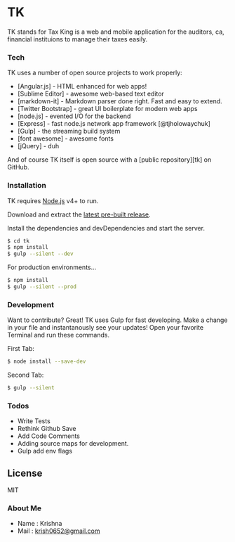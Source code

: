 # TK

TK stands for Tax King is a web and mobile application for the auditors, ca, financial instituions to manage their taxes easily.

### Tech

TK uses a number of open source projects to work properly:

* [Angular.js] - HTML enhanced for web apps!
* [Sublime Editor] - awesome web-based text editor
* [markdown-it] - Markdown parser done right. Fast and easy to extend.
* [Twitter Bootstrap] - great UI boilerplate for modern web apps
* [node.js] - evented I/O for the backend
* [Express] - fast node.js network app framework [@tjholowaychuk]
* [Gulp] - the streaming build system
* [font awesome] - awesome fonts
* [jQuery] - duh

And of course TK itself is open source with a [public repository][tk]
 on GitHub.

### Installation

TK requires [Node.js](https://nodejs.org/) v4+ to run.

Download and extract the [latest pre-built release](https://github.com/joemccann/dillinger/releases).

Install the dependencies and devDependencies and start the server.

```sh
$ cd tk
$ npm install 
$ gulp --silent --dev
```

For production environments...

```sh
$ npm install 
$ gulp --silent --prod
```

### Development

Want to contribute? Great!
TK uses Gulp for fast developing. Make a change in your file and instantanously see your updates! Open your favorite Terminal and run these commands.

First Tab:
```sh
$ node install --save-dev
```

Second Tab:
```sh
$ gulp --silent
```

### Todos

 - Write Tests
 - Rethink Github Save
 - Add Code Comments
 - Adding source maps for development.
 - Gulp add env flags

License
----
MIT

### About Me
* Name : Krishna
* Mail : krish0652@gmail.com
